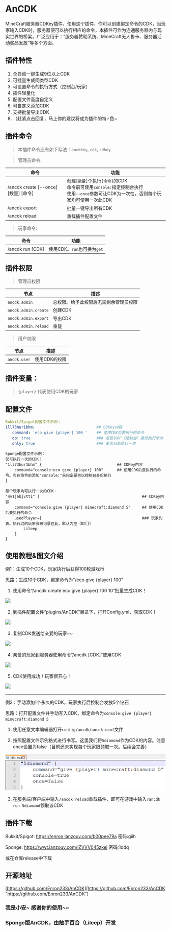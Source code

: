 # AnCDK
 MineCraft服务器CDKey插件，使用这个插件，你可以创建绑定命令的CDK，当玩家输入CDK时，服务器便可以执行相应的命令，本插件可作为连通服务器内与现实世界的桥梁，广泛应用于：“服务器赞助系统、MineCraft无人售卡、服务器活动奖品发放”等多个方面。

## 插件特性

1. 全自动一键生成9位以上CDK
2. 可批量生成同类型CDK
3. 可设置命令的执行方式（控制台/玩家）
4. 插件轻量化
5. 配置文件高度自定义
6. 可自定义添加CDK
7. 支持批量导出CDK
8. （赶紧点击回复，马上你的建议将成为插件的特♂色~

## 插件命令

> 本插件命令还有如下写法：`ancdkey`, `cdk`, `cdkey`

> 管理员命令:

| 命令 | 功能 |
| ---- | ---- |
| /ancdk create [--once] [数量] [命令] | 创建`[数量]`个执行`[命令]`的CDK <br> 命令前可使用`console:`指定控制台执行 <br> 使用`--once`参数可让CDK为一次性，否则每个玩家均可使用一次此CDK |
| /ancdk export | 批量一键导出所有CDK |
| /ancdk reload | 重载插件配置文件 |

> 玩家命令:

| 命令 | 功能 |
| ---- | ---- |
| /ancdk run [CDK] | 使用CDK。`run`也可换为`get` |

## 插件权限

> 管理员权限

| 节点 | 描述 |
| ---- | ---- |
| `ancdk.admin` | 总权限。给予此权限后无需剩余管理员权限 |
| `ancdk.admin.create` | 创建CDK |
| `ancdk.admin.export` | 导出CDK |
| `ancdk.admin.reload` | 重载 |

> 用户权限

| 节点 | 描述 |
| ---- | ---- |
| `ancdk.user` | 使用CDK的权限 |

## 插件变量：
 
> `{player}`                         代表使用CDK的玩家


## 配置文件

```yaml
Bukkit/Spigot配置文件示例： 
1ll73hur1bhm:                           ## CDKey内容
   command: 'eco give {player} 100 '    ## 使用CDK后要执行的命令
   op: true                             ### 是否以OP（控制台）身份执行命令
   only: true                           ### 是否只能执行一次
```

```hocon
Sponge配置文件示例： 
仅可执行一次的CDK： 
"1ll73hur1bhm" {                                 ## CDKey内容
    command="console:eco give {player} 100"      ## 使用CDK后要执行的命令。可在命令前添加"console:"来指定是否以控制台身份执行
}

每个玩家均可执行一次的CDK： 
"4v1j6bjvtti" {                                             ## CDKey内容
    command="console:give {player} minecraft:diamond 5"     ## 使用CDK后要执行的命令
    usedPlayer=[                                            ### 玩家列表。执行过的玩家会被记录在此，默认为空（即[]）
        Lileep
    ]
}
```

## 使用教程&图文介绍

例1：生成10个CDK，玩家执行后获得100枚游戏币

思路：生成10个CDK，绑定命令为"/eco give {player} 100"

1. 使用命令“/ancdk create eco give {player} 100 10”批量生成CDK！

[![](https://s2.loli.net/2022/02/20/7V8fLOdnK2EztXg.png)](https://s2.loli.net/2022/02/20/7V8fLOdnK2EztXg.png)

2. 到插件配置文件“plugins/AnCDK”目录下，打开Config.yml，获取CDK！

[![](https://s2.loli.net/2022/02/20/8z91nwyL6lGihPF.png)](https://s2.loli.net/2022/02/20/8z91nwyL6lGihPF.png)

3. 复制CDK发送给亲爱的玩家~~

[![](https://s2.loli.net/2022/02/20/EuneWjSbaCNtsrV.png)](https://s2.loli.net/2022/02/20/EuneWjSbaCNtsrV.png)

4. 亲爱的玩家到服务器使用命令“/ancdk [CDK]”使用CDK

[![](https://s2.loli.net/2022/02/20/L1INUvGDcYpRSPy.png)](https://s2.loli.net/2022/02/20/L1INUvGDcYpRSPy.png)

5. CDK使用成功！玩家很开心！

[![](https://s2.loli.net/2022/02/20/z2hRmLHdtKkB83x.png)](https://s2.loli.net/2022/02/20/z2hRmLHdtKkB83x.png)

***

例2：手动添加1个永久的CDK，玩家执行后控制台发放5个钻石

思路：打开配置文件并手动写入CDK，绑定命令为`console:give {player} minecraft:diamond 5`

1. 使用任意文本编辑器打开`config/ancdk/ancdk.conf`文件

2. 按照配置文件示例格式进行书写。这里我们将`5diamond`作为CDK的内容。注意once设置为false（目前还未实现每个玩家限领取一次。后续会完善）

![example2](https://github.com/Lileep/AnCDK/blob/sponge/sample_img/example2.png)

3. 在服务端/客户端中输入`/ancdk reload`重载插件，即可在游戏中输入`/ancdk run 5diamond`领取该CDK


## 插件下载

Bukkit/Spigot: https://enron.lanzouv.com/b00pee79a 密码:giih

Sponge: https://wwt.lanzouy.com/iZVVV045zkej 密码:1ddq

或在仓库release中下载

## 开源地址

[https://github.com/Enron233/AnCDK](https://github.com/Enron233/AnCDK "https://github.com/Enron233/AnCDK")

### 我是小安~ 感谢你的使用~~
### Sponge版AnCDK，由触手百合（Lileep）开发
